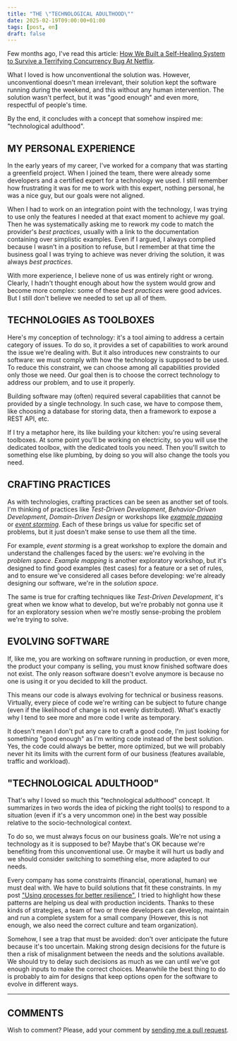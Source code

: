 ```yaml
---
title: "THE \"TECHNOLOGICAL ADULTHOOD\""
date: 2025-02-19T09:00:00+01:00
tags: [post, en]
draft: false
---
```


Few months ago, I've read this article: [How We Built a Self-Healing System to Survive a Terrifying Concurrency Bug At Netflix](https://pushtoprod.substack.com/p/netflix-terrifying-concurrency-bug).

What I loved is how unconventional the solution was. However, unconventional doesn't mean irrelevant, their solution kept the software running during the weekend, and this without any human intervention. The solution wasn't perfect, but it was "good enough" and even more, respectful of people's time.

By the end, it concludes with a concept that somehow inspired me: "technological adulthood".

## MY PERSONAL EXPERIENCE

In the early years of my career, I've worked for a company that was starting a greenfield project. When I joined the team, there were already some developers and a certified expert for a technology we used. I still remember how frustrating it was for me to work with this expert, nothing personal, he was a nice guy, but our goals were not aligned.  

When I had to work on an integration point with the technology, I was trying to use only the features I needed at that exact moment to achieve my goal. Then he was systematically asking me to rework my code to match the provider's _best practices_, usually with a link to the documentation containing over simplistic examples. Even if I argued, I always complied because I wasn't in a position to refuse, but I remember at that time the business goal I was trying to achieve was never driving the solution, it was always _best practices_.  

With more experience, I believe none of us was entirely right or wrong. Clearly, I hadn't thought enough about how the system would grow and become more complex: some of these _best practices_ were good advices. But I still don't believe we needed to set up all of them.  

## TECHNOLOGIES AS TOOLBOXES

Here's my conception of technology: it's a tool aiming to address a certain category of issues. To do so, it provides a set of capabilities to work around the issue we're dealing with. But it also introduces new constraints to our software: we must comply with how the technology is supposed to be used. To reduce this constraint, we can choose among all capabilities provided only those we need. Our goal then is to choose the correct technology to address our problem, and to use it properly.  

Building software may (often) required several capabilities that cannot be provided by a single technology. In such case, we have to compose them, like choosing a database for storing data, then a framework to expose a REST API, etc.  

If I try a metaphor here, its like building your kitchen: you're using several toolboxes. At some point you'll be working on electricity, so you will use the dedicated toolbox, with the dedicated tools you need. Then you'll switch to something else like plumbing, by doing so you will also change the tools you need.  

## CRAFTING PRACTICES

As with technologies, crafting practices can be seen as another set of tools. I'm thinking of practices like _Test-Driven Development_, _Behavior-Driven Development_, _Domain-Driven Design_ or workshops like _[example mapping](https://cucumber.io/blog/bdd/example-mapping-introduction/)_ or _[event storming](https://www.eventstorming.com/)_. Each of these brings us value for specific set of problems, but it just doesn't make sense to use them all the time.  

For example, _event storming_ is a great workshop to explore the domain and understand the challenges faced by the users: we're evolving in the _problem space_. _Example mapping_ is another exploratory workshop, but it's designed to find good examples (test cases) for a feature or a set of rules, and to ensure we've considered all cases before developing: we're already designing our software, we're in the _solution space_.

The same is true for crafting techniques like _Test-Driven Development_, it's great when we know what to develop, but we're probably not gonna use it for an exploratory session when we're mostly sense-probing the problem we're trying to solve.

## EVOLVING SOFTWARE

If, like me, you are working on software running in production, or even more, the product your company is selling, you must know finished software does not exist. The only reason software doesn't evolve anymore is because no one is using it or you decided to kill the product.

This means our code is always evolving for technical or business reasons. Virtually, every piece of code we're writing can be subject to future change (even if the likelihood of change is not evenly distributed). What's exactly why I tend to see more and more code I write as temporary.  

It doesn't mean I don't put any care to craft a good code, I'm just looking for something "good enough" as I'm writing code instead of the best solution. Yes, the code could always be better, more optimized, but we will probably never hit its limits with the current form of our business (features available, traffic and workload).  

## "TECHNOLOGICAL ADULTHOOD"

That's why I loved so much this "technological adulthood" concept. It summarizes in two words the idea of picking the right tool(s) to respond to a situation (even if it's a very uncommon one) in the best way possible relative to the socio-technological context.  

To do so, we must always focus on our business goals. We're not using a technology as it is supposed to be? Maybe that's OK because we're benefiting from this unconventional use. Or maybe it will hurt us badly and we should consider switching to something else, more adapted to our needs.  

Every company has some constraints (financial, operational, human) we must deal with. We have to build solutions that fit these constraints. In my post ["Using processes for better resilience"](/posts/using-processes-for-better-resilience), I tried to highlight how these patterns are helping us deal with production incidents. Thanks to these kinds of strategies, a team of two or three developers can develop, maintain and run a complete system for a small company (However, this is not enough, we also need the correct culture and team organization).  

Somehow, I see a trap that must be avoided: don't over anticipate the future because it's too uncertain. Making strong design decisions for the future is then a risk of misalignment between the needs and the solutions available. We should try to delay such decisions as much as we can until we've got enough inputs to make the correct choices. Meanwhile the best thing to do is probably to aim for designs that keep options open for the software to evolve in different ways.

---

## COMMENTS

<!--Add your comment here-->

Wish to comment? Please, add your comment by [sending me a pull request](https://github.com/RomainTrm/Blog?tab=readme-ov-file#how-to-comment).
